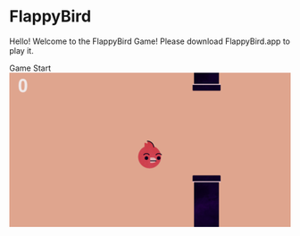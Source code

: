 # FlappyBird
Hello! Welcome to the FlappyBird Game! Please download FlappyBird.app to play it. 

Game Start
![Game Start](/Images/gameStart.png)
